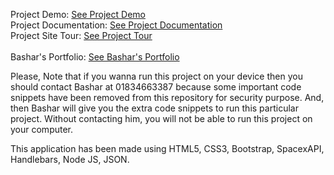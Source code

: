 Project Demo: <a target="_blank" href="https://bashar-space-mission-info.herokuapp.com">See Project Demo</a> <br>
Project Documentation: <a target="_blank" href="https://bashar-space-document.herokuapp.com/">See Project Documentation</a><br>
Project Site Tour: <a target="_blank" href="https://www.youtube.com/watch?v=EPpy9UX-R6s&t=402s">See Project Tour</a><br><br>
Bashar's Portfolio: <a target="_blank" href="https://findbashar.com/">See Bashar's Portfolio</a> <br>

Please, Note that if you wanna run this project on your device then you should contact Bashar at 01834663387 because some important code snippets have been removed from this repository for security purpose. And, then Bashar will give you the extra code snippets to run this particular project. Without contacting him, you will not be able to run this project on your computer.

This application has been made using HTML5, CSS3, Bootstrap, SpacexAPI, Handlebars, Node JS, JSON.

